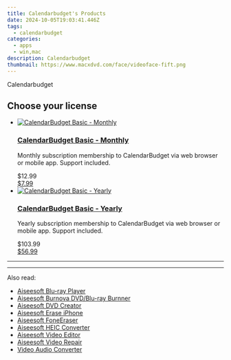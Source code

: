 ```yaml
---
title: Calendarbudget's Products
date: 2024-10-05T19:03:41.446Z
tags: 
  - calendarbudget
categories: 
  - apps
  - win,mac
description: Calendarbudget
thumbnail: https://www.macxdvd.com/face/videoface-fift.png
---
```


Calendarbudget

<!--__INIT__BEGIN__TAG__PRODUCTS__LIST__-->
<!--__INIT__END__TAG__PRODUCTS__LIST__-->

<!--__INIT__BEGIN__TAG__FEED_PRODUCTS__LIST__-->

## Choose your license

<div class="home-content-container">
  <ul class="home-article-list">
    <li class="home-article-item flex flex-row feedProduct">
      <div class="basis-1/3 lg:basis-1/4 xl:basis-1/5 relative flex justify-center items-center overflow-hidden">
                <a href="https://payment.calendarbudget.com/order/cart.php?PRODS=37701450&amp;QTY=1&amp;AFFILIATE=108875" class="w-24 h-24 md:w-28 md:h-28 lg:w-32 lg:h-32 xl:w-42 xl:h-42 max-w-24 max-h-24 md:max-w-28 md:max-h-28 lg:max-w-32 lg:max-h-32 xl:max-w-42 xl:max-h-42 -pt-2">
          <img src="https://payment.calendarbudget.com/images/merchant/6fe0c81e3f9438db11ebbfba6c5ce460/products/cbLogo_with_text_blue.png" alt="CalendarBudget Basic - Monthly" class="relative w-full h-full rounded-full object-cover dark:brightness-75 -mt-4 p-4">
        </a>
              </div>
      <div class="flex flex-col gap-5 px-7 pb-7 basis-2/3 lg:basis-3/4 xl:basis-4/5  pt-5">
        <h3 class="home-article-title"><a href="https://payment.calendarbudget.com/order/cart.php?PRODS=37701450&amp;QTY=1&amp;AFFILIATE=108875">CalendarBudget Basic - Monthly</a></h3>
        <div class="home-article-content markdown-body">
                  <html><head></head><body><p>Monthly subscription membership to CalendarBudget&nbsp;via web browser or mobile app. Support included.</p></body></html>                </div>
        <div class="flex flex-row feedProduct-Price">
          <div class="feedProduct-Price--Old">
            <span class="feedProduct-Price--Currency">$</span>12<span class="feedProduct-Price--Cents">.99</span>
          </div>
          <div class="">
            <a href="https://payment.calendarbudget.com/order/cart.php?PRODS=37701450&amp;QTY=1&amp;AFFILIATE=108875">
            <span class="feedProduct-Price--Currency">$</span>7<span class="feedProduct-Price--Cents">.99</span>
            </a>
          </div>
        </div>
      </div>
    </li>
    <li class="home-article-item flex flex-row feedProduct">
      <div class="basis-1/3 lg:basis-1/4 xl:basis-1/5 relative flex justify-center items-center overflow-hidden">
                <a href="https://payment.calendarbudget.com/order/cart.php?PRODS=37701530&amp;QTY=1&amp;AFFILIATE=108875" class="w-24 h-24 md:w-28 md:h-28 lg:w-32 lg:h-32 xl:w-42 xl:h-42 max-w-24 max-h-24 md:max-w-28 md:max-h-28 lg:max-w-32 lg:max-h-32 xl:max-w-42 xl:max-h-42 -pt-2">
          <img src="https://payment.calendarbudget.com/images/merchant/6fe0c81e3f9438db11ebbfba6c5ce460/products/copy_cbLogo_with_text_blue.png" alt="CalendarBudget Basic - Yearly" class="relative w-full h-full rounded-full object-cover dark:brightness-75 -mt-4 p-4">
        </a>
              </div>
      <div class="flex flex-col gap-5 px-7 pb-7 basis-2/3 lg:basis-3/4 xl:basis-4/5  pt-5">
        <h3 class="home-article-title"><a href="https://payment.calendarbudget.com/order/cart.php?PRODS=37701530&amp;QTY=1&amp;AFFILIATE=108875">CalendarBudget Basic - Yearly</a></h3>
        <div class="home-article-content markdown-body">
                  <html><head></head><body><p>Yearly subscription membership to CalendarBudget&nbsp;via web browser or mobile app. Support included.</p>
</body></html>                </div>
        <div class="flex flex-row feedProduct-Price">
          <div class="feedProduct-Price--Old">
            <span class="feedProduct-Price--Currency">$</span>103<span class="feedProduct-Price--Cents">.99</span>
          </div>
          <div class="">
            <a href="https://payment.calendarbudget.com/order/cart.php?PRODS=37701530&amp;QTY=1&amp;AFFILIATE=108875">
            <span class="feedProduct-Price--Currency">$</span>56<span class="feedProduct-Price--Cents">.99</span>
            </a>
          </div>
        </div>
      </div>
    </li>
  </ul>
</div>

<hr>
<!--__INIT__END__TAG__FEED_PRODUCTS__LIST__-->

<hr>

<ins class="adsbygoogle"
      style="display:block"
      data-ad-client="ca-pub-7571918770474297"
      data-ad-slot="8358498916"
      data-ad-format="auto"
      data-full-width-responsive="true"></ins>

<span class="atpl-alsoreadstyle">Also read:</span>
<div><ul>
<li><a href="https://tools.techidaily.com/aiseesoft/blu-ray-player/"><u>Aiseesoft Blu-ray Player</u></a></li>
<li><a href="https://tools.techidaily.com/aiseesoft/burnova/"><u>Aiseesoft Burnova DVD/Blu-ray Burnner</u></a></li>
<li><a href="https://tools.techidaily.com/aiseesoft/dvd-creator/"><u>Aiseesoft DVD Creator</u></a></li>
<li><a href="https://tools.techidaily.com/aiseesoft/erase-iphone/"><u>Aiseesoft Erase iPhone</u></a></li>
<li><a href="https://tools.techidaily.com/aiseesoft/fone-eraser/"><u>Aiseesoft FoneEraser</u></a></li>
<li><a href="https://tools.techidaily.com/aiseesoft/free-heic-converter/"><u>Aiseesoft HEIC Converter</u></a></li>
<li><a href="https://tools.techidaily.com/aiseesoft/edit-video/"><u>Aiseesoft Video Editor</u></a></li>
<li><a href="https://tools.techidaily.com/aiseesoft/video-repair/"><u>Aiseesoft Video Repair</u></a></li>
<li><a href="https://tools.techidaily.com/aiseesoft/audio-converter/"><u>Video Audio Converter</u></a></li>
</ul></div>


